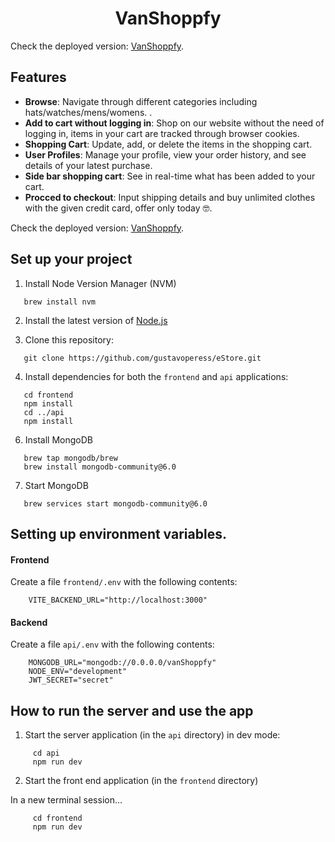 <h1 align="center">
  VanShoppfy
</h1>




Check the deployed version: 
  [VanShoppfy](https://vanshoppfy.onrender.com/).

## Features

- **Browse**: Navigate through different categories including hats/watches/mens/womens. .
- **Add to cart without logging in**: Shop on our website without the need of logging in, items in your cart are tracked through browser cookies.
- **Shopping Cart**: Update, add, or delete the items in the shopping cart.
- **User Profiles**: Manage your profile, view your order history, and see details of your latest purchase.
- **Side bar shopping cart**: See in real-time what has been added to your cart.
- **Procced to checkout**: Input shipping details and buy unlimited clothes with the given credit card, offer only today 🤓.



Check the deployed version: 
  [VanShoppfy](https://vanshoppfy.onrender.com/).


##  Set up your project  

1. Install Node Version Manager (NVM)
```
   brew install nvm
```
2. Install the latest version of [Node.js](https://nodejs.org/en/)

3. Clone this repository: 
 ```
    git clone https://github.com/gustavoperess/eStore.git
```

4. Install dependencies for both the `frontend` and `api` applications:
```
   cd frontend
   npm install
   cd ../api
   npm install
```

6. Install MongoDB
```
   brew tap mongodb/brew
   brew install mongodb-community@6.0
```
 
7. Start MongoDB
```
   brew services start mongodb-community@6.0
```

##  Setting up environment variables.  

#### Frontend

Create a file `frontend/.env` with the following contents:

```
    VITE_BACKEND_URL="http://localhost:3000"
```

#### Backend

Create a file `api/.env` with the following contents:

```
    MONGODB_URL="mongodb://0.0.0.0/vanShoppfy"
    NODE_ENV="development"
    JWT_SECRET="secret"
```

##  How to run the server and use the app 

1. Start the server application (in the `api` directory) in dev mode:

```
     cd api
     npm run dev
```

2. Start the front end application (in the `frontend` directory)

In a new terminal session...

```
     cd frontend
     npm run dev
```







